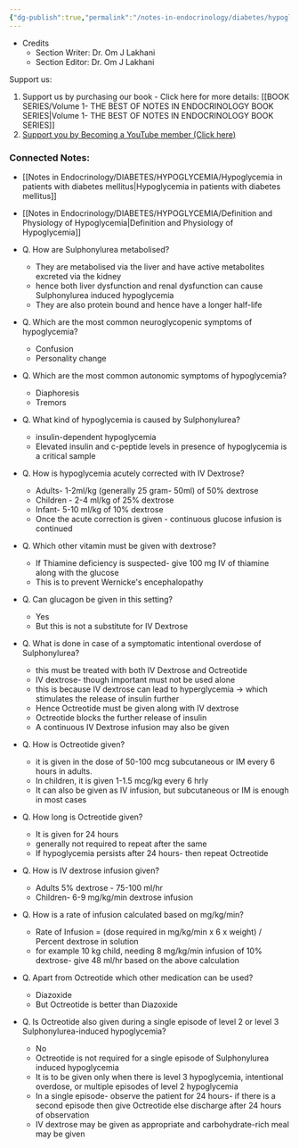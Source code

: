 ```yaml
---
{"dg-publish":true,"permalink":"/notes-in-endocrinology/diabetes/hypoglycemia/sulphonylurea-induced-hypoglycemia/"}
---
```


- Credits
	- Section Writer: Dr. Om J Lakhani
	- Section Editor: Dr. Om J Lakhani

Support us:
1. Support us by purchasing our book - Click here for more details: [[BOOK SERIES/Volume 1- THE BEST OF NOTES IN ENDOCRINOLOGY BOOK SERIES\|Volume 1- THE BEST OF NOTES IN ENDOCRINOLOGY BOOK SERIES]]
2. [Support you by Becoming a YouTube member (Click here)](https://www.youtube.com/channel/UC6zQSf7dLDqfQOeM4mNUBTQ/join)
 

### Connected Notes:

- [[Notes in Endocrinology/DIABETES/HYPOGLYCEMIA/Hypoglycemia in patients with diabetes mellitus\|Hypoglycemia in patients with diabetes mellitus]]
- [[Notes in Endocrinology/DIABETES/HYPOGLYCEMIA/Definition and Physiology of Hypoglycemia\|Definition and Physiology of Hypoglycemia]]



- Q. How are  Sulphonylurea metabolised?
    - They are metabolised via the liver and have active metabolites excreted via the kidney
    - hence both liver dysfunction and renal dysfunction can cause  Sulphonylurea induced hypoglycemia 
    - They are also protein bound and hence have a longer half-life
- Q. Which are the most common neuroglycopenic symptoms of hypoglycemia?
    - Confusion
    - Personality change
- Q. Which are the most common autonomic symptoms of hypoglycemia?
    - Diaphoresis
    - Tremors
- Q. What kind of hypoglycemia is caused by  Sulphonylurea?
    -  insulin-dependent hypoglycemia 
    - Elevated insulin and c-peptide levels in presence of hypoglycemia is a critical sample
- Q. How is hypoglycemia acutely corrected with  IV Dextrose?
    - Adults- 1-2ml/kg (generally 25 gram- 50ml) of 50% dextrose
    - Children - 2-4 ml/kg of 25% dextrose
    - Infant- 5-10 ml/kg of 10% dextrose 
    - Once the acute correction is given - continuous glucose infusion is continued 
- Q. Which other vitamin must be given with dextrose?
    - If  Thiamine   deficiency is suspected- give 100 mg IV of thiamine along with the glucose
    - This is to prevent  Wernicke's encephalopathy 
- Q. Can glucagon be given in this setting?
    - Yes
    - But this is not a substitute for  IV Dextrose 
- Q. What is done in case of a symptomatic intentional overdose of  Sulphonylurea?
    - this must be treated with both  IV Dextrose  and  Octreotide 
    - IV dextrose- though important must not be used alone
    - this is because IV dextrose can lead to hyperglycemia → which stimulates the release of insulin further 
    - Hence  Octreotide  must be given along with IV dextrose
    -  Octreotide  blocks the further release of insulin 
    - A continuous  IV Dextrose  infusion may also be given 
- Q. How is  Octreotide given?
    - it is given in the dose of 50-100 mcg subcutaneous or IM every 6 hours in adults. 
    - In children, it is given 1-1.5 mcg/kg every 6 hrly 
    - It can also be given as IV infusion, but subcutaneous or IM is enough in most cases
- Q. How long is  Octreotide given?
    - It is given for 24 hours
    - generally not required to repeat after the same
    - If hypoglycemia persists after 24 hours- then repeat   Octreotide 
- Q. How is IV dextrose infusion given?
    - Adults 5% dextrose - 75-100 ml/hr
    - Children- 6-9 mg/kg/min dextrose infusion 
- Q. How is a rate of infusion calculated based on mg/kg/min?
    - Rate of Infusion = (dose required in mg/kg/min x 6 x weight) / Percent dextrose in solution 
    - for example 10 kg child, needing 8 mg/kg/min infusion of 10% dextrose- give 48 ml/hr based on the above calculation 
- Q. Apart from  Octreotide which other medication can be used?
    -  Diazoxide 
    - But Octreotide is better than  Diazoxide 
- Q. Is  Octreotide also given during a single episode of level 2 or level 3 Sulphonylurea-induced hypoglycemia?
    - No 
    -  Octreotide  is not required for a single episode of  Sulphonylurea induced hypoglycemia 
    - It is to be given only when there is level 3 hypoglycemia, intentional overdose, or multiple episodes of level 2 hypoglycemia
    - In a single episode- observe the patient for 24 hours- if there is a second episode then give  Octreotide  else discharge after 24 hours of observation 
    - IV dextrose may be given as appropriate and carbohydrate-rich meal may be given 
